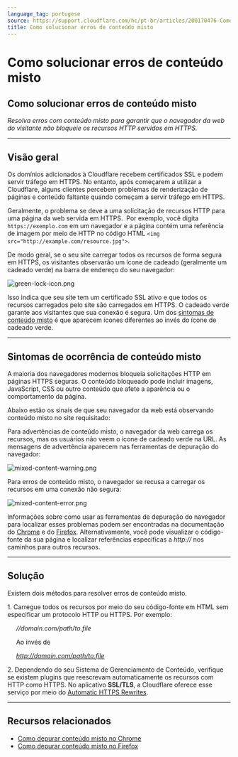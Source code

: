 ```yaml
---
language_tag: portugese
source: https://support.cloudflare.com/hc/pt-br/articles/200170476-Como-solucionar-erros-de-conte%C3%BAdo-misto
title: Como solucionar erros de conteúdo misto
---
```


# Como solucionar erros de conteúdo misto

## Como solucionar erros de conteúdo misto

_Resolva erros com conteúdo misto para garantir que o navegador da web do visitante não bloqueie os recursos HTTP servidos em HTTPS._

___

## Visão geral

Os domínios adicionados à Cloudflare recebem certificados SSL e podem servir tráfego em HTTPS. No entanto, após começarem a utilizar a Cloudflare, alguns clientes percebem problemas de renderização de páginas e conteúdo faltante quando começam a servir tráfego em HTTPS.

Geralmente, o problema se deve a uma solicitação de recursos HTTP para uma página da web servida em HTTPS.  Por exemplo, você digita `https://exemplo.com` em um navegador e a página contém uma referência de imagem por meio de HTTP no código HTML `<img src="http://example.com/resource.jpg">`.

De modo geral, se o seu site carregar todos os recursos de forma segura em HTTPS, os visitantes observarão um ícone de cadeado (geralmente um cadeado verde) na barra de endereço do seu navegador:

![green-lock-icon.png](/support/static/green-lock-icon.png)

Isso indica que seu site tem um certificado SSL ativo e que todos os recursos carregados pelo site são carregados em HTTPS. O cadeado verde garante aos visitantes que sua conexão é segura. Um dos [sintomas de conteúdo misto](https://support.cloudflare.com/hc/pt-br/articles/200170476-Como-solucionar-erros-de-conte%C3%BAdo-misto#h_a6c5a05b-baba-4f88-a75c-d61f206366ed) é que aparecem ícones diferentes ao invés do ícone de cadeado verde.

___

## Sintomas de ocorrência de conteúdo misto

A maioria dos navegadores modernos bloqueia solicitações HTTP em páginas HTTPS seguras. O conteúdo bloqueado pode incluir imagens, JavaScript, CSS ou outro conteúdo que afete a aparência ou o comportamento da página.

Abaixo estão os sinais de que seu navegador da web está observando conteúdo misto no site requisitado:

Para advertências de conteúdo misto, o navegador da web carrega os recursos, mas os usuários não veem o ícone de cadeado verde na URL. As mensagens de advertência aparecem nas ferramentas de depuração do navegador:

![mixed-content-warning.png](/support/static/mixed-content-warning.png)

Para erros de conteúdo misto, o navegador se recusa a carregar os recursos em uma conexão não segura:

![mixed-content-error.png](/support/static/mixed-content-error.png)

Informações sobre como usar as ferramentas de depuração do navegador para localizar esses problemas podem ser encontradas na documentação do [Chrome](https://developers.google.com/web/fundamentals/security/prevent-mixed-content/fixing-mixed-content) e do [Firefox](https://developer.mozilla.org/en-US/docs/Web/Security/Mixed_content). Alternativamente, você pode visualizar o código-fonte da sua página e localizar referências específicas a _http://_ nos caminhos para outros recursos.

___

## Solução

Existem dois métodos para resolver erros de conteúdo misto.

1\. Carregue todos os recursos por meio do seu código-fonte em HTML sem especificar um protocolo HTTP ou HTTPS. Por exemplo:

     _//domain.com/path/to.file_

     Ao invés de

     _http://domain.com/path/to.file_

2\. Dependendo do seu Sistema de Gerenciamento de Conteúdo, verifique se existem plugins que reescrevam automaticamente os recursos com HTTP como HTTPS. No aplicativo **SSL/TLS**, a Cloudflare oferece esse serviço por meio do [Automatic HTTPS Rewrites](https://support.cloudflare.com/hc/articles/227227647).

___

## Recursos relacionados

-   [Como depurar conteúdo misto no Chrome](https://developers.google.com/web/fundamentals/security/prevent-mixed-content/fixing-mixed-content)
-   [Como depurar conteúdo misto no Firefox](https://developer.mozilla.org/en-US/docs/Web/Security/Mixed_content)
